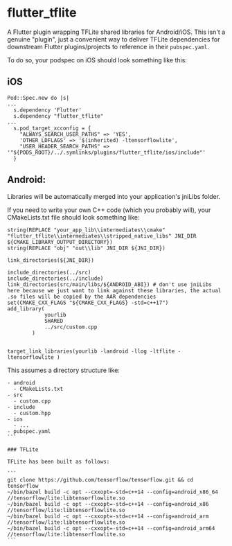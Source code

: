 # flutter_tflite

A Flutter plugin wrapping TFLite shared libraries for Android/iOS. This isn't a genuine "plugin", just a convenient way to deliver TFLite dependencies for downstream Flutter plugins/projects to reference in their `pubspec.yaml`.

To do so, your podspec on iOS should look something like this:

## iOS

```
Pod::Spec.new do |s|
...
  s.dependency 'Flutter'
  s.dependency "flutter_tflite"
...
  s.pod_target_xcconfig = { 
    "ALWAYS_SEARCH_USER_PATHS" => 'YES',
    'OTHER_LDFLAGS' => '$(inherited) -ltensorflowlite',
    "USER_HEADER_SEARCH_PATHS" => '"${PODS_ROOT}/../.symlinks/plugins/flutter_tflite/ios/include"'
  }
```

## Android:

Libraries will be automatically merged into your application's jniLibs folder.

If you need to write your own C++ code (which you probably will), your CMakeLists.txt file should look something like:

```
string(REPLACE "your_app_lib\\intermediates\\cmake" "flutter_tflite\\intermediates\\stripped_native_libs" JNI_DIR ${CMAKE_LIBRARY_OUTPUT_DIRECTORY})
string(REPLACE "obj" "out\\lib" JNI_DIR ${JNI_DIR})

link_directories(${JNI_DIR})

include_directories(../src)
include_directories(../include)
link_directories(src/main/libs/${ANDROID_ABI}) # don't use jniLibs here because we just want to link against these libraries, the actual .so files will be copied by the AAR dependencies
set(CMAKE_CXX_FLAGS "${CMAKE_CXX_FLAGS} -std=c++17")
add_library( 
            yourlib
            SHARED
            ../src/custom.cpp
        ) 


target_link_libraries(yourlib -landroid -llog -ltflite -ltensorflowlite )
```

This assumes a directory structure like:
````
- android
  - CMakeLists.txt
- src
  - custom.cpp
- include
  - custom.hpp
- ios
  - ...
- pubspec.yaml
```

### TFLite

TFLite has been built as follows:

```
git clone https://github.com/tensorflow/tensorflow.git && cd tensorflow
~/bin/bazel build -c opt --cxxopt=-std=c++14 --config=android_x86_64 //tensorflow/lite:libtensorflowlite.so
~/bin/bazel build -c opt --cxxopt=-std=c++14 --config=android_x86 //tensorflow/lite:libtensorflowlite.so
~/bin/bazel build -c opt --cxxopt=-std=c++14 --config=android_arm //tensorflow/lite:libtensorflowlite.so
~/bin/bazel build -c opt --cxxopt=-std=c++14 --config=android_arm64 //tensorflow/lite:libtensorflowlite.so
```




